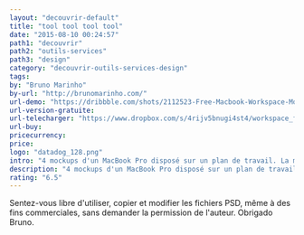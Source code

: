 ```yaml
---
layout: "decouvrir-default"
title: "tool tool tool tool"
date: "2015-08-10 00:24:57"
path1: "decouvrir"
path2: "outils-services"
path3: "design"
category: "decouvrir-outils-services-design"
tags:
by: "Bruno Marinho"
by-url: "http://brunomarinho.com/"
url-demo: "https://dribbble.com/shots/2112523-Free-Macbook-Workspace-Mockup"
url-version-gratuite:
url-telecharger: "https://www.dropbox.com/s/4rijv5bnugi4st4/workspace_freebie_pack_01.zip?dl=0"
url-buy:
pricecurrency:
price:
logo: "datadog_128.png"
intro: "4 mockups d'un MacBook Pro disposé sur un plan de travail. La mise en scène est parfaite pour apporter de la surprise & briser la monotonie d'une présentation client."
description: "4 mockups d'un MacBook Pro disposé sur un plan de travail. Parfait pour briser la monotonie d'une présentation client."
rating: "6.5"
---
```


Sentez-vous libre d'utiliser, copier et modifier les fichiers PSD, même à des fins commerciales, sans demander la permission de l'auteur. Obrigado Bruno.
